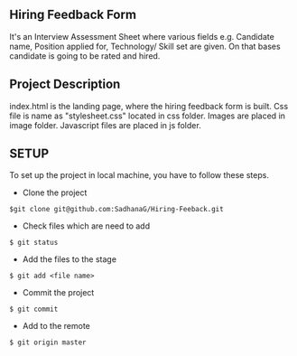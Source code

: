 Hiring Feedback Form
--------------------

It's an Interview Assessment Sheet where various fields e.g. Candidate name, Position applied for, Technology/ Skill set are given. On that bases candidate is going to be rated and hired. 

Project Description
-------------------
index.html is the landing page, where the hiring feedback form is built. 
Css file is name as "stylesheet.css" located in css folder.
Images are placed in image folder.
Javascript files are placed in js folder.


SETUP
-----
To set up the project in local machine, you have to follow these steps.
* Clone the project

`$git clone git@github.com:SadhanaG/Hiring-Feeback.git`
* Check files which are need to add

`$ git status`
* Add the files to the stage

`$ git add <file name>`
* Commit the project

`$ git commit`
* Add to the remote

`$ git origin master`

